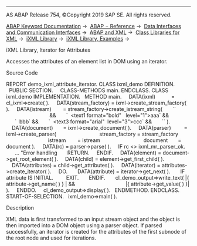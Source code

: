   

* * *

AS ABAP Release 754, ©Copyright 2019 SAP SE. All rights reserved.

[ABAP Keyword Documentation](https://help.sap.com/doc/abapdocu_754_index_htm/7.54/en-US/abenabap.htm) →  [ABAP − Reference](https://help.sap.com/doc/abapdocu_754_index_htm/7.54/en-US/abenabap_reference.htm) →  [Data Interfaces and Communication Interfaces](https://help.sap.com/doc/abapdocu_754_index_htm/7.54/en-US/abenabap_data_communication.htm) →  [ABAP and XML](https://help.sap.com/doc/abapdocu_754_index_htm/7.54/en-US/abenabap_xml.htm) →  [Class Libraries for XML](https://help.sap.com/doc/abapdocu_754_index_htm/7.54/en-US/abenabap_xml_libs.htm) →  [iXML Library](https://help.sap.com/doc/abapdocu_754_index_htm/7.54/en-US/abenabap_ixml_lib.htm) →  [iXML Library, Examples](https://help.sap.com/doc/abapdocu_754_index_htm/7.54/en-US/abenabap_ixml_lib_abexas.htm) → 

iXML Library, Iterator for Attributes

Accesses the attributes of an element list in DOM using an iterator.

Source Code

REPORT demo\_ixml\_attribute\_iterator.
CLASS ixml\_demo DEFINITION.
  PUBLIC SECTION.
    CLASS-METHODS main.
ENDCLASS.
CLASS ixml\_demo IMPLEMENTATION.
  METHOD main.
    DATA(ixml)           = cl\_ixml=>create( ).
    DATA(stream\_factory) = ixml->create\_stream\_factory( ).
    DATA(istream)        = stream\_factory->create\_istream\_string(
      \`<texts>\`                                        &&
      \`  <text1 format="bold"   level="1">aaa</text1>\` &&
      \`  <text2 format="italic" level="2">bbb</text2>\` &&
      \`  <text3 format="arial"  level="3">ccc</text3>\` &&
      \`</texts>\` ).
    DATA(document)       = ixml->create\_document( ).
    DATA(parser)         = ixml->create\_parser(
                             stream\_factory = stream\_factory
                             istream        = istream
                             document       = document ).
    DATA(rc) = parser->parse( ).
    IF rc <> ixml\_mr\_parser\_ok.
      ... "Error handling
      RETURN.
    ENDIF.
    DATA(element) = document->get\_root\_element( ).
    DATA(child) = element->get\_first\_child( ).
    DATA(attributes) = child->get\_attributes( ).
    DATA(iterator) = attributes->create\_iterator( ).
    DO.
      DATA(attribute) = iterator->get\_next( ).
      IF attribute IS INITIAL.
        EXIT.
      ENDIF.
      cl\_demo\_output=>write\_text( |{ attribute->get\_name( ) } | &&
                                  |{ attribute->get\_value( ) }| ).
    ENDDO.
    cl\_demo\_output=>display( ).
  ENDMETHOD.
ENDCLASS.
START-OF-SELECTION.
  ixml\_demo=>main( ).

Description

XML data is first transformed to an input stream object and the object is then imported into a DOM object using a parser object. If parsed successfully, an iterator is created for the attributes of the first subnode of the root node and used for iterations.